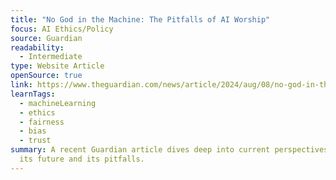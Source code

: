 ```yaml
---
title: "No God in the Machine: The Pitfalls of AI Worship"
focus: AI Ethics/Policy
source: Guardian
readability:
  - Intermediate
type: Website Article
openSource: true
link: https://www.theguardian.com/news/article/2024/aug/08/no-god-in-the-machine-the-pitfalls-of-ai-worship
learnTags:
  - machineLearning
  - ethics
  - fairness
  - bias
  - trust
summary: A recent Guardian article dives deep into current perspectives on AI,
  its future and its pitfalls.
---
```

